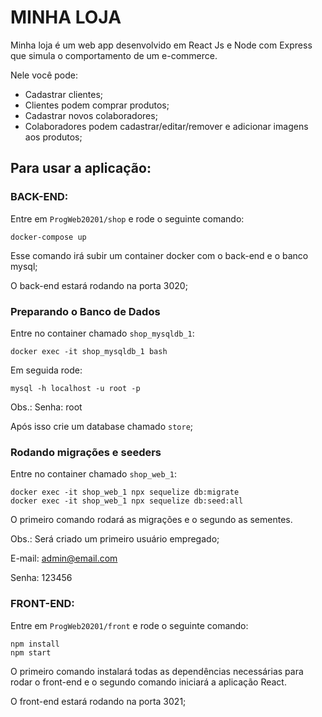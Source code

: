 # MINHA LOJA

Minha loja é um web app desenvolvido em React Js e Node com Express que simula o comportamento de um e-commerce.

Nele você pode:

- Cadastrar clientes;
- Clientes podem comprar produtos;
- Cadastrar novos colaboradores;
- Colaboradores podem cadastrar/editar/remover e adicionar imagens aos produtos;

## Para usar a aplicação:

### BACK-END:

Entre em `ProgWeb20201/shop` e rode o seguinte comando:

```
docker-compose up
```

Esse comando irá subir um container docker com o back-end e o banco mysql;

O back-end estará rodando na porta 3020;

### Preparando o Banco de Dados

Entre no container chamado `shop_mysqldb_1`:

```
docker exec -it shop_mysqldb_1 bash
```

Em seguida rode:

```
mysql -h localhost -u root -p
```

Obs.: Senha: root

Após isso crie um database chamado `store`;
### Rodando migrações e seeders

Entre no container chamado `shop_web_1`:

```
docker exec -it shop_web_1 npx sequelize db:migrate
docker exec -it shop_web_1 npx sequelize db:seed:all
```

O primeiro comando rodará as migrações e o segundo as sementes.

Obs.: Será criado um primeiro usuário empregado;


E-mail: admin@email.com

Senha: 123456

### FRONT-END:

Entre em `ProgWeb20201/front` e rode o seguinte comando:

```
npm install
npm start
```

O primeiro comando instalará todas as dependências necessárias para rodar o front-end e o segundo comando iniciará a aplicação React.

O front-end estará rodando na porta 3021;
